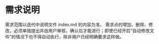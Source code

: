 # 需求说明

需求范围以迭代中说明文件 index.md 的内容为准。
需求点的增加、删除、修改，必须单独提出并由用户审核，确认后才能进行；即使已经开启“自动修改文件”的情况下也不得自动执行，除非用户已经明确要求这样做。